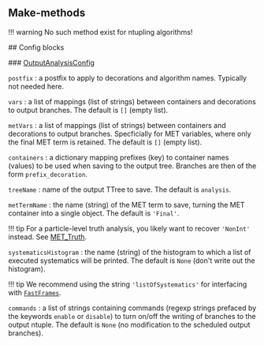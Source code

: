 ## Make-methods

!!! warning
    No such method exist for ntupling algorithms!

## Config blocks

### [OutputAnalysisConfig](https://acode-browser1.usatlas.bnl.gov/lxr/source/athena/PhysicsAnalysis/Algorithms/AsgAnalysisAlgorithms/python/OutputAnalysisConfig.py)

`postfix`
:   a postfix to apply to decorations and algorithm names. Typically not needed here.

`vars`
:   a list of mappings (list of strings) between containers and decorations to output branches. The default is `[]` (empty list).

`metVars`
:   a list of mappings (list of strings) between containers and decorations to output branches. Specficially for MET variables, where only the final MET term is retained. The default is `[]` (empty list).

`containers`
:   a dictionary mapping prefixes (key) to container names (values) to be used when saving to the output tree. Branches are then of the form `prefix_decoration`.

`treeName`
:   name of the output TTree to save. The default is `analysis`.

`metTermName`
:   the name (string) of the MET term to save, turning the MET container into a single object. The default is `'Final'`.

!!! tip
    For a particle-level truth analysis, you likely want to recover `'NonInt'` instead. See [MET_Truth](https://twiki.cern.ch/twiki/bin/viewauth/AtlasProtected/Run2xAODMissingET#MET_Truth).

`systematicsHistogram`
:   the name (string) of the histogram to which a list of executed systematics will be printed. The default is `None` (don't write out the histogram).

!!! tip
    We recommend using the string `'listOfSystematics'` for interfacing with [`FastFrames`](https://gitlab.cern.ch/atlas-amglab/fastframes).

`commands`
:   a list of strings containing commands (regexp strings prefaced by the keywords `enable` or `disable`) to turn on/off the writing of branches to the output ntuple. The default is `None` (no modification to the scheduled output branches).